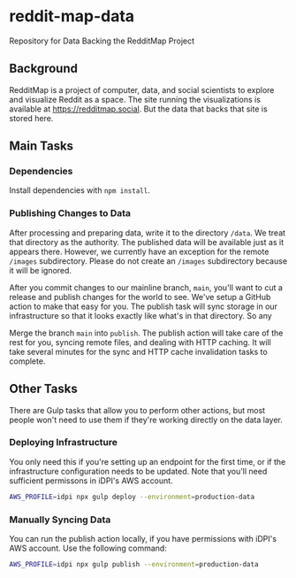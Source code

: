 # reddit-map-data
Repository for Data Backing the RedditMap Project

## Background

RedditMap is a project of computer, data, and social scientists to explore and visualize Reddit as a space. The site running the visualizations is available at https://redditmap.social. But the data that backs that site is stored here.

## Main Tasks

### Dependencies
Install dependencies with `npm install`.

### Publishing Changes to Data

After processing and preparing data, write it to the directory `/data`. We treat that directory as the authority. The published data will be available just as it appears there. However, we currently have an exception for the remote `/images` subdirectory. Please do not create an `/images` subdirectory because it will be ignored.

After you commit changes to our mainline branch, `main`, you'll want to cut a release and publish changes for the world to see. We've setup a GitHub action to make that easy for you. The publish task will sync storage in our infrastructure so that it looks exactly like what's in that directory. So any  

Merge the branch `main` into `publish`. The publish action will take care of the rest for you, syncing remote files, and dealing with HTTP caching. It will take several minutes for the sync and HTTP cache invalidation tasks to complete. 


## Other Tasks

There are Gulp tasks that allow you to perform other actions, but most people won't need to use them if they're working directly on the data layer.


### Deploying Infrastructure

You only need this if you're setting up an endpoint for the first time, or if the infrastructure configuration needs to be updated. Note that you'll need sufficient permissons in iDPI's AWS account.

```bash
AWS_PROFILE=idpi npx gulp deploy --environment=production-data
```


### Manually Syncing Data

You can run the publish action locally, if you have permissions with iDPI's AWS account. Use the following command:

```bash
AWS_PROFILE=idpi npx gulp publish --environment=production-data
```